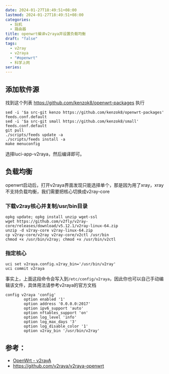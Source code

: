 ```yaml
---
date: 2024-01-27T18:49:51+08:00
lastmod: 2024-01-27T18:49:51+08:00
categories:
  - 玩机
  - 路由器
title: openwrt编译v2raya并设置负载均衡
draft: "false"
tags:
  - v2ray
  - v2raya
  - "#openwrt"
  - 科学上网
series:
---
```


## 添加软件源
找到这个列表 https://github.com/kenzok8/openwrt-packages
执行
```
sed -i '$a src-git kenzo https://github.com/kenzok8/openwrt-packages' feeds.conf.default
sed -i '$a src-git small https://github.com/kenzok8/small' feeds.conf.default
git pull
./scripts/feeds update -a
./scripts/feeds install -a
make menuconfig
```

选择luci-app-v2raya，然后编译即可。

## 负载均衡

openwrt启动后，打开v2raya界面发现只能选择单个，那是因为用了xray，xray不支持负载均衡，我们需要把核心切换成v2ray-core

### 下载v2ray核心并复制/usr/bin目录
```
opkg update; opkg install unzip wget-ssl
wget https://github.com/v2fly/v2ray-core/releases/download/v5.12.1/v2ray-linux-64.zip
unzip -d v2ray-core v2ray-linux-64.zip
cp v2ray-core/v2ray v2ray-core/v2ctl /usr/bin
chmod +x /usr/bin/v2ray; chmod +x /usr/bin/v2ctl
```

### 指定核心

```
uci set v2raya.config.v2ray_bin='/usr/bin/v2ray'
uci commit v2raya
```
事实上，上面这段命令会写入到`/etc/config/v2raya`，因此你也可以自己手动编辑该文件，具体用法请参考v2raya的官方文档
```
config v2raya 'config'
        option enabled '1'
        option address '0.0.0.0:2017'
        option ipv6_support 'auto'
        option nftables_support 'on'
        option log_level 'info'
        option log_max_days '3'
        option log_disable_color '1'
        option v2ray_bin '/usr/bin/v2ray'

```

## 参考： 
- [OpenWrt - v2rayA](https://v2raya.org/docs/prologue/installation/openwrt/)
- https://github.com/v2raya/v2raya-openwrt
